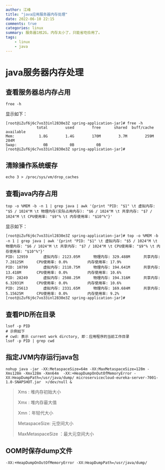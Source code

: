 ```yaml
---
author: 江峰
title: "java应用服务器内存处理"
date: 2022-06-10 22:15
comments: true
categories: linux
summary: 服务器1核2G，内存太小了，只能省吃俭用了。
tags: 
	- linux
	- java
---
```


<meta name="referrer" content="no-referrer" />

# java服务器内存处理

## 查看服务器总内存占用

```
free -h
```

显示如下：

```
[root@iZuf6j6c7vo33inl2830e3Z spring-application-jar]# free -h
              total        used        free      shared  buff/cache   available
Mem:           1.8G        1.4G        170M        3.7M        259M        284M
Swap:            0B          0B          0B
[root@iZuf6j6c7vo33inl2830e3Z spring-application-jar]# 

```

## 清除操作系统缓存

```
echo 3 > /proc/sys/vm/drop_caches
```



## 查看java内存占用

```
top -o %MEM -b -n 1 | grep java | awk '{print "PID: "$1" \t 虚拟内存: "$5 / 1024"M \t 物理内存(实际占用内存): "$6 / 1024"M \t 共享内存: "$7 / 1024"M \t CPU使用率: "$9"% \t 内存使用率: "$10"%"}'
```

显示如下：

```
[root@iZuf6j6c7vo33inl2830e3Z spring-application-jar]# top -o %MEM -b -n 1 | grep java | awk '{print "PID: "$1" \t 虚拟内存: "$5 / 1024"M \t 物理内存: "$6 / 1024"M \t 共享内存: "$7 / 1024"M \t CPU使用率: "$9"% \t 内存使用率: "$10"%"}'
PID: 12959       虚拟内存: 2123.05M      物理内存: 329.488M      共享内存: 7.28125M      CPU使用率: 0.0%         内存使用率: 17.9%
PID: 10799       虚拟内存: 2110.75M      物理内存: 194.641M      共享内存: 13.418M       CPU使用率: 0.0%         内存使用率: 10.6%
PID: 28249       虚拟内存: 2508.25M      物理内存: 194.316M      共享内存: 6.32031M      CPU使用率: 0.0%         内存使用率: 10.6%
PID: 25613       虚拟内存: 2331.65M      物理内存: 169.684M      共享内存: 5.15625M      CPU使用率: 0.0%         内存使用率: 9.2%
[root@iZuf6j6c7vo33inl2830e3Z spring-application-jar]# 
```

## 查看PID所在目录

```
lsof -p PID
# 示例如下
# cwd: 表示 current work dirctory, 即：应用程序的当前工作目录
lsof -p PID | grep cwd
```

## 指定JVM内存运行java包

```
nohup java -jar -XX:MetaspaceSize=64m -XX:MaxMetaspaceSize=128m -Xms128m -Xmx128m -Xmn64m  -XX:+HeapDumpOnOutOfMemoryError -XX:HeapDumpPath=/usr/java/dump/ microservicecloud-eureka-server-7001-1.0-SNAPSHOT.jar  >/dev/null &
```

>  Xms : 堆内存初始大小
>
>  Xmx : 堆内存最大值
>
>  Xmn：年轻代大小
>
>  MetaspaceSize: 元空间大小
>
>  MaxMetaspaceSize ：最大元空间大小

## OOM时保存dump文件

```
-XX:+HeapDumpOnOutOfMemoryError -XX:HeapDumpPath=/usr/java/dump/
```



